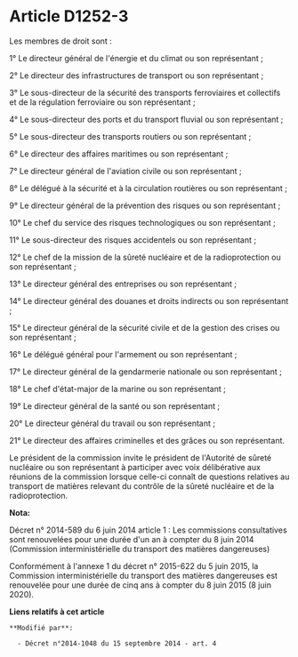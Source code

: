# Article D1252-3

Les membres de droit sont :

1° Le directeur général de l'énergie et du climat ou son représentant ;

2° Le directeur des infrastructures de transport ou son représentant ;

3° Le sous-directeur de la sécurité des transports ferroviaires et collectifs et de la régulation ferroviaire ou son
représentant ;

4° Le sous-directeur des ports et du transport fluvial ou son représentant ;

5° Le sous-directeur des transports routiers ou son représentant ;

6° Le directeur des affaires maritimes ou son représentant ;

7° Le directeur général de l'aviation civile ou son représentant ;

8° Le délégué à la sécurité et à la circulation routières ou son représentant ;

9° Le directeur général de la prévention des risques ou son représentant ;

10° Le chef du service des risques technologiques ou son représentant ;

11° Le sous-directeur des risques accidentels ou son représentant ;

12° Le chef de la mission de la sûreté nucléaire et de la radioprotection ou son représentant ;

13° Le directeur général des entreprises ou son représentant ;

14° Le directeur général des douanes et droits indirects ou son représentant ;

15° Le directeur général de la sécurité civile et de la gestion des crises ou son représentant ;

16° Le délégué général pour l'armement ou son représentant ;

17° Le directeur général de la gendarmerie nationale ou son représentant ;

18° Le chef d'état-major de la marine ou son représentant ;

19° Le directeur général de la santé ou son représentant ;

20° Le directeur général du travail ou son représentant ;

21° Le directeur des affaires criminelles et des grâces ou son représentant.

Le président de la commission invite le président de l'Autorité de sûreté nucléaire ou son représentant à participer avec
voix délibérative aux réunions de la commission lorsque celle-ci connaît de questions relatives au transport de matières
relevant du contrôle de la sûreté nucléaire et de la radioprotection.

**Nota:**

Décret n° 2014-589 du 6 juin 2014 article 1 : Les commissions consultatives sont renouvelées pour une durée d'un an à compter
du 8 juin 2014 (Commission interministérielle du transport des matières dangereuses)

Conformément à l'annexe 1 du décret n° 2015-622 du 5 juin 2015, la Commission interministérielle du transport des matières
dangereuses est renouvelée pour une durée de cinq ans à compter du 8 juin 2015 (8 juin 2020).

**Liens relatifs à cet article**

	**Modifié par**:

	  - Décret n°2014-1048 du 15 septembre 2014 - art. 4
